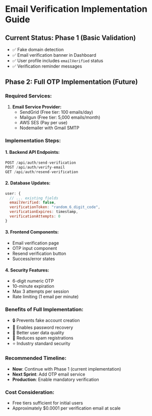 # Email Verification Implementation Guide

## Current Status: Phase 1 (Basic Validation)
- ✅ Fake domain detection
- ✅ Email verification banner in Dashboard
- ✅ User profile includes `emailVerified` status
- ✅ Verification reminder messages

## Phase 2: Full OTP Implementation (Future)

### Required Services:
1. **Email Service Provider:**
   - SendGrid (Free tier: 100 emails/day)
   - Mailgun (Free tier: 5,000 emails/month)
   - AWS SES (Pay per use)
   - Nodemailer with Gmail SMTP

### Implementation Steps:

#### 1. Backend API Endpoints:
```javascript
POST /api/auth/send-verification
POST /api/auth/verify-email
GET /api/auth/resend-verification
```

#### 2. Database Updates:
```javascript
user: {
  // ... existing fields
  emailVerified: false,
  verificationToken: "random_6_digit_code",
  verificationExpires: timestamp,
  verificationAttempts: 0
}
```

#### 3. Frontend Components:
- Email verification page
- OTP input component
- Resend verification button
- Success/error states

#### 4. Security Features:
- 6-digit numeric OTP
- 10-minute expiration
- Max 3 attempts per session
- Rate limiting (1 email per minute)

### Benefits of Full Implementation:
- 🔒 Prevents fake account creation
- 📧 Enables password recovery
- 🎯 Better user data quality
- 🚫 Reduces spam registrations
- ⭐ Industry standard security

### Recommended Timeline:
- **Now**: Continue with Phase 1 (current implementation)
- **Next Sprint**: Add OTP email service
- **Production**: Enable mandatory verification

### Cost Consideration:
- Free tiers sufficient for initial users
- Approximately $0.0001 per verification email at scale